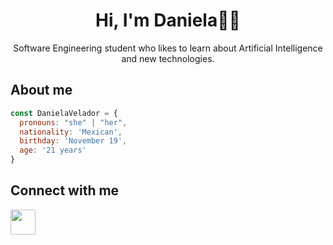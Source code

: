 <h1 align="center"> Hi, I'm Daniela👋🏻 </h1>
<p align="center"> Software Engineering student who likes to learn about Artificial Intelligence and new technologies. </p>

## About me
```javascript
const DanielaVelador = {
  pronouns: "she" | "her",
  nationality: 'Mexican',
  birthday: 'November 19',
  age: '21 years'
}
```

## Connect with me
<a href="https://www.linkedin.com/in/lauravelador/">
<img src="https://user-images.githubusercontent.com/54413126/206784918-6e6b7760-a784-43c1-af97-3c524698a16e.png" width="40" height="40"/></a>

